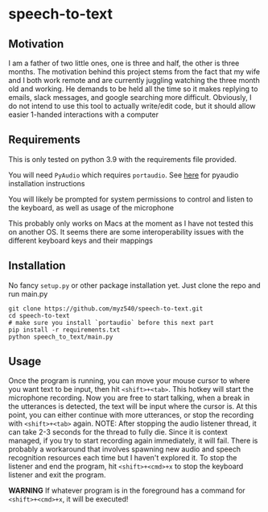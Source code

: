 # speech-to-text

## Motivation

I am a father of two little ones, one is three and half, the other is three months. The motivation behind this project stems from the fact that my wife and I both work remote and are currently juggling watching the three month old and working. He demands to be held all the time so it makes replying to emails, slack messages, and google searching more difficult. Obviously, I do not intend to use this tool to actually write/edit code, but it should allow easier 1-handed interactions with a computer

## Requirements

This is only tested on python 3.9 with the requirements file provided.

You will need `PyAudio` which requires `portaudio`. See [here](http://people.csail.mit.edu/hubert/pyaudio/) for pyaudio installation instructions

You will likely be prompted for system permissions to control and listen to the keyboard, as well as usage of the microphone

This probably only works on Macs at the moment as I have not tested this on another OS. It seems there are some interoperability issues with the different keyboard keys and their mappings

## Installation

No fancy `setup.py` or other package installation yet. Just clone the repo and run main.py

```shell
git clone https://github.com/myz540/speech-to-text.git
cd speech-to-text
# make sure you install `portaudio` before this next part
pip install -r requirements.txt
python speech_to_text/main.py
```

## Usage

Once the program is running, you can move your mouse cursor to where you want text to be input, then hit `<shift>+<tab>`. This hotkey will start the microphone recording. Now you are free to start talking, when a break in the utterances is detected, the text will be input where the cursor is. At this point, you can either continue with more utterances, or stop the recording with `<shift>+<tab>` again. NOTE: After stopping the audio listener thread, it can take 2-3 seconds for the thread to fully die. Since it is context managed, if you try to start recording again immediately, it will fail. There is probably a workaround that involves spawning new audio and speech recognition resources each time but I haven't explored it. To stop the listener and end the program, hit `<shift>+<cmd>+x` to stop the keyboard listener and exit the program. 

**WARNING** If whatever program is in the foreground has a command for `<shift>+<cmd>+x`, it will be executed!
